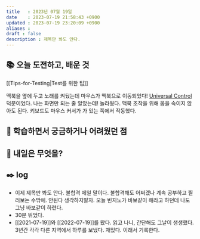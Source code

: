 ```yaml
---
title   : 2023년 07월 19일 
date    : 2023-07-19 21:58:43 +0900
updated : 2023-07-19 23:20:09 +0900
aliases : 
draft : false
description : 제목만 봐도 안다.
---
```

## 📚 오늘 도전하고, 배운 것

[[Tips-for-Testing|Test를 위한 팁]]

맥북을 옆에 두고 노래를 켜뒀는데 마우스가 맥북으로 이동되었다! [Universal Control](https://support.apple.com/en-us/HT212757) 덕분이었다. 나는 화면만 되는 줄 알았는데! 놀라웠다. 맥북 조작을 위해 몸을 숙이지 않아도 된다. 키보드도 마우스 커서가 가 있는 쪽에서 작동했다.

## 🤔 학습하면서 궁금하거나 어려웠던 점

## 🌅 내일은 무엇을?

## ✒️ log
- 이제 제목만 봐도 안다. 불합격 메일 말이다. 불합격해도 어쩌겠나 계속 공부하고 찔러보는 수밖에. 안된다 생각하지말자. 오늘 빈지노가 바보같이 해라고 하던데 나도 그냥 바보같이 하련다.
- 30분 뛰었다.
- [[2021-07-19]]와 [[2022-07-19]]를 봤다. 읽고 나니, 간단해도 그날이 생생했다. 3년간 각각 다른 지역에서 하루를 보냈다. 재밌다. 이래서 기록한다.